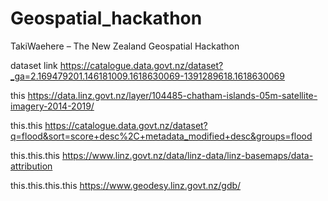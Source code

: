 # Geospatial_hackathon
TakiWaehere – The New Zealand Geospatial Hackathon

dataset link
https://catalogue.data.govt.nz/dataset?_ga=2.169479201.146181009.1618630069-1391289618.1618630069

this
https://data.linz.govt.nz/layer/104485-chatham-islands-05m-satellite-imagery-2014-2019/

this.this
https://catalogue.data.govt.nz/dataset?q=flood&sort=score+desc%2C+metadata_modified+desc&groups=flood

this.this.this
https://www.linz.govt.nz/data/linz-data/linz-basemaps/data-attribution

this.this.this.this
https://www.geodesy.linz.govt.nz/gdb/
